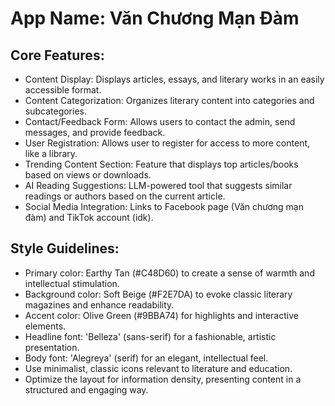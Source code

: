 # **App Name**: Văn Chương Mạn Đàm

## Core Features:

- Content Display: Displays articles, essays, and literary works in an easily accessible format.
- Content Categorization: Organizes literary content into categories and subcategories.
- Contact/Feedback Form: Allows users to contact the admin, send messages, and provide feedback.
- User Registration: Allows user to register for access to more content, like a library.
- Trending Content Section: Feature that displays top articles/books based on views or downloads.
- AI Reading Suggestions: LLM-powered tool that suggests similar readings or authors based on the current article.
- Social Media Integration: Links to Facebook page (Văn chương mạn đàm) and TikTok account (idk).

## Style Guidelines:

- Primary color: Earthy Tan (#C48D60) to create a sense of warmth and intellectual stimulation.
- Background color: Soft Beige (#F2E7DA) to evoke classic literary magazines and enhance readability.
- Accent color: Olive Green (#9BBA74) for highlights and interactive elements.
- Headline font: 'Belleza' (sans-serif) for a fashionable, artistic presentation.
- Body font: 'Alegreya' (serif) for an elegant, intellectual feel. 
- Use minimalist, classic icons relevant to literature and education.
- Optimize the layout for information density, presenting content in a structured and engaging way.
